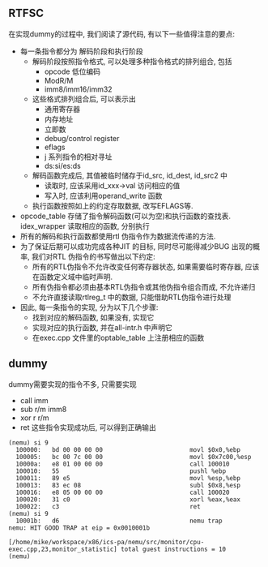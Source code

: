## RTFSC
在实现dummy的过程中, 我们阅读了源代码, 有以下一些值得注意的要点:
- 每一条指令都分为 解码阶段和执行阶段
  - 解码阶段按照指令格式, 可以处理多种指令格式的排列组合, 包括
    - opcode 低位编码
    - ModR/M
    - imm8/imm16/imm32
  - 这些格式排列组合后, 可以表示出
    - 通用寄存器
    - 内存地址
    - 立即数
    - debug/control register
    - eflags
    - j 系列指令的相对寻址
    - ds:si/es:ds
  - 解码函数完成后, 其值被临时储存于id_src, id_dest, id_src2 中
    - 读取时, 应该采用id_xxx->val 访问相应的值
    - 写入时, 应该利用operand_write 函数
  - 执行函数按照如上的约定存取数据, 改写EFLAGS等. 
- opcode_table 存储了指令解码函数(可以为空)和执行函数的查找表. idex_wrapper 读取相应的函数, 分别执行
- 所有的解码和执行函数都使用rtl 伪指令作为数据流传递的方法. 
- 为了保证后期可以成功完成各种JIT 的目标, 同时尽可能得减少BUG 出现的概率, 我们对RTL 伪指令的书写做出以下约定: 
  - 所有的RTL伪指令不允许改变任何寄存器状态, 如果需要临时寄存器,
  应该在函数定义域中临时声明. 
  - 所有伪指令都必须由基本RTL伪指令或其他伪指令组合而成, 不允许递归
  - 不允许直接读取rtlreg_t 中的数据, 只能借助RTL伪指令进行处理
- 因此, 每一条指令的实现, 分为以下几个步骤:
  - 找到对应的解码函数, 如果没有, 实现它
  - 实现对应的执行函数, 并在all-intr.h 中声明它
  - 在exec.cpp 文件里的optable_table 上注册相应的函数

## dummy
dummy需要实现的指令不多, 只需要实现
- call imm
- sub r/m imm8
- xor r r/m
- ret
这些指令实现成功后, 可以得到正确输出
```
(nemu) si 9
  100000:   bd 00 00 00 00                        movl $0x0,%ebp
  100005:   bc 00 7c 00 00                        movl $0x7c00,%esp
  10000a:   e8 01 00 00 00                        call 100010
  100010:   55                                    pushl %ebp
  100011:   89 e5                                 movl %esp,%ebp
  100013:   83 ec 08                              subl $0x8,%esp
  100016:   e8 05 00 00 00                        call 100020
  100020:   31 c0                                 xorl %eax,%eax
  100022:   c3                                    ret
(nemu) si 9
  10001b:   d6                                    nemu trap
nemu: HIT GOOD TRAP at eip = 0x0010001b

[/home/mike/workspace/x86/ics-pa/nemu/src/monitor/cpu-exec.cpp,23,monitor_statistic] total guest instructions = 10
(nemu)
```
